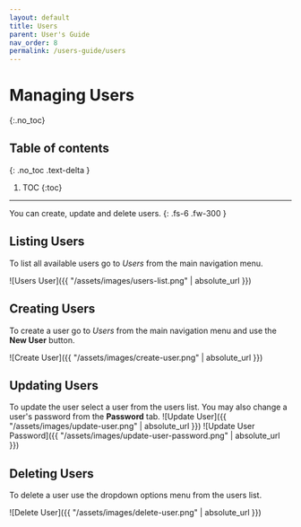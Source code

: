 ```yaml
---
layout: default
title: Users
parent: User's Guide
nav_order: 8
permalink: /users-guide/users
---
```


# Managing Users
{:.no_toc}

## Table of contents
{: .no_toc .text-delta }

1. TOC
{:toc}

---

You can create, update and delete users.
{: .fs-6 .fw-300 }

## Listing Users
To list all available users go to *Users* from the main navigation menu.

![Users User]({{ "/assets/images/users-list.png" | absolute_url }})

## Creating Users
To create a user go to *Users* from the main navigation menu and use the **New User** button.

![Create User]({{ "/assets/images/create-user.png" | absolute_url }})

## Updating Users
To update the user select a user from the users list. You may also change a user's password from the **Password** tab.
![Update User]({{ "/assets/images/update-user.png" | absolute_url }})
![Update User Password]({{ "/assets/images/update-user-password.png" | absolute_url }})

## Deleting Users
To delete a user use the dropdown options menu from the users list.

![Delete User]({{ "/assets/images/delete-user.png" | absolute_url }})
